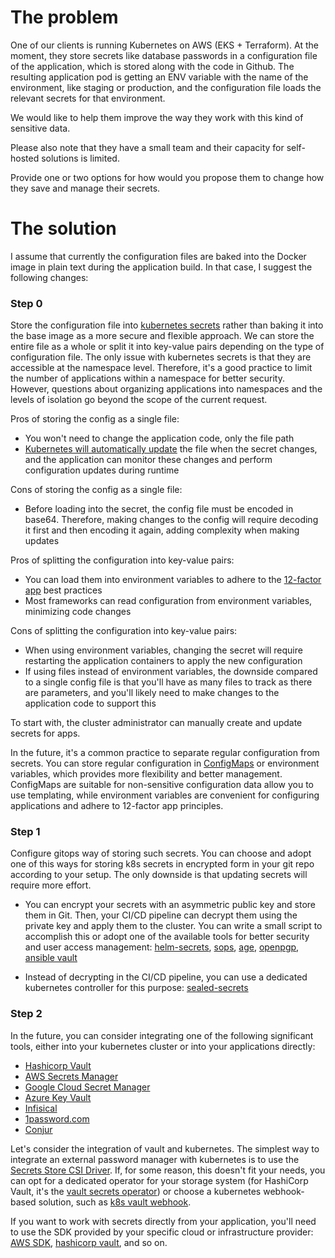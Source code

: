 # The problem

One of our clients is running Kubernetes on AWS (EKS + Terraform). At the moment, they store secrets like database passwords in a configuration file of the application, which is stored along with the code in Github. The resulting application pod is getting an ENV variable with the name of the environment, like staging or production, and the configuration file loads the relevant secrets for that environment.

We would like to help them improve the way they work with this kind of sensitive data.

Please also note that they have a small team and their capacity for self-hosted solutions is limited.

Provide one or two options for how would you propose them to change how they save and manage their secrets.

# The solution

I assume that currently the configuration files are baked into the Docker image in plain text during the application build. In that case, I suggest the following changes:

### Step 0

Store the configuration file into [kubernetes secrets](https://kubernetes.io/docs/concepts/configuration/secret) rather than baking it into the base image as a more secure and flexible approach. We can store the entire file as a whole or split it into key-value pairs depending on the type of configuration file. The only issue with kubernetes secrets is that they are accessible at the namespace level. Therefore, it's a good practice to limit the number of applications within a namespace for better security. However, questions about organizing applications into namespaces and the levels of isolation go beyond the scope of the current request.

Pros of storing the config as a single file:
- You won't need to change the application code, only the file path
- [Kubernetes will automatically update](https://kubernetes.io/docs/concepts/configuration/secret/#using-secrets-as-files-from-a-pod) the file when the secret changes, and the application can monitor these changes and perform configuration updates during runtime

Cons of storing the config as a single file:
- Before loading into the secret, the config file must be encoded in base64. Therefore, making changes to the config will require decoding it first and then encoding it again, adding complexity when making updates

Pros of splitting the configuration into key-value pairs:
- You can load them into environment variables to adhere to the [12-factor app](https://12factor.net/) best practices
- Most frameworks can read configuration from environment variables, minimizing code changes

Cons of splitting the configuration into key-value pairs:
- When using environment variables, changing the secret will require restarting the application containers to apply the new configuration
- If using files instead of environment variables, the downside compared to a single config file is that you'll have as many files to track as there are parameters, and you'll likely need to make changes to the application code to support this

To start with, the cluster administrator can manually create and update secrets for apps.

In the future, it's a common practice to separate regular configuration from secrets. You can store regular configuration in [ConfigMaps](https://kubernetes.io/docs/tasks/configure-pod-container/configure-pod-configmap/) or environment variables, which provides more flexibility and better management. ConfigMaps are suitable for non-sensitive configuration data allow you to use templating, while environment variables are convenient for configuring applications and adhere to 12-factor app principles.

### Step 1

Configure gitops way of storing such secrets. You can choose and adopt one of this ways for storing k8s secrets in encrypted form in your git repo according to your setup. The only downside is that updating secrets will require more effort.

- You can encrypt your secrets with an asymmetric public key and store them in Git. Then, your CI/CD pipeline can decrypt them using the private key and apply them to the cluster. You can write a small script to accomplish this or adopt one of the available tools for better security and user access management: [helm-secrets](https://github.com/jkroepke/helm-secrets), [sops](https://github.com/getsops/sops), [age](https://github.com/FiloSottile/age), [openpgp](https://www.openpgp.org/), [ansible vault](https://docs.ansible.com/ansible/2.8/user_guide/vault.html)

- Instead of decrypting in the CI/CD pipeline, you can use a dedicated kubernetes controller for this purpose: [sealed-secrets](https://github.com/bitnami-labs/sealed-secrets)

### Step 2

In the future, you can consider integrating one of the following significant tools, either into your kubernetes cluster or into your applications directly:

- [Hashicorp Vault](https://www.vaultproject.io/)
- [AWS Secrets Manager](https://docs.aws.amazon.com/secretsmanager/latest/userguide/intro.html)
- [Google Cloud Secret Manager](https://cloud.google.com/secret-manager)
- [Azure Key Vault](https://azure.microsoft.com/en-us/products/key-vault)
- [Infisical](https://infisical.com/)
- [1password.com](https://1password.com/product/secrets/)
- [Conjur](https://www.conjur.org/)

Let's consider the integration of vault and kubernetes. The simplest way to integrate an external password manager with kubernetes is to use the [Secrets Store CSI Driver](https://secrets-store-csi-driver.sigs.k8s.io/). If, for some reason, this doesn't fit your needs, you can opt for a dedicated operator for your storage system (for HashiCorp Vault, it's the [vault secrets operator](https://github.com/hashicorp/vault-secrets-operator)) or choose a kubernetes webhook-based solution, such as [k8s vault webhook](https://github.com/OT-CONTAINER-KIT/k8s-vault-webhook).

If you want to work with secrets directly from your application, you'll need to use the SDK provided by your specific cloud or infrastructure provider: [AWS SDK](https://docs.aws.amazon.com/code-library/latest/ug/secrets-manager_code_examples.html), [hashicorp vault](https://developer.hashicorp.com/vault/api-docs/libraries), and so on.
